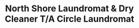 ---
title: "North Shore Laundromat & Dry Cleaner T/A Circle Laundromat"
url: /auckland/north-shore-laundromat-and-dry-cleaner-t-a-circle-laundromat/
shop: laundry
---